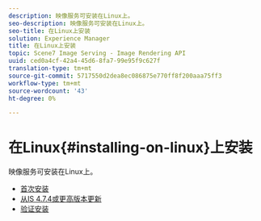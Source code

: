```yaml
---
description: 映像服务可安装在Linux上。
seo-description: 映像服务可安装在Linux上。
seo-title: 在Linux上安装
solution: Experience Manager
title: 在Linux上安装
topic: Scene7 Image Serving - Image Rendering API
uuid: ced0a4cf-42a4-45d6-8fa7-99e95f9c627f
translation-type: tm+mt
source-git-commit: 5717550d2dea8ec086875e770ff8f200aaa75ff3
workflow-type: tm+mt
source-wordcount: '43'
ht-degree: 0%

---
```



# 在Linux{#installing-on-linux}上安装

映像服务可安装在Linux上。

* [首次安装](t-first-install-lin.md)
* [从IS 4.7.4或更高版本更新](t-update-lin.md)
* [验证安装](t-verify-install-lin.md)
